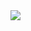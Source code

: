 <a href="https://logindl.vercel.app/">
  <img src="https://davidlucas.vercel.app/assets/loginback.png">
</a>
